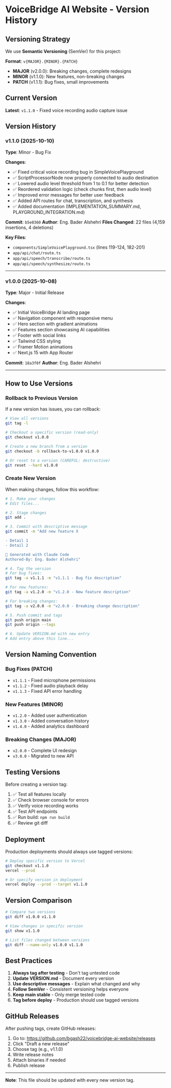 # VoiceBridge AI Website - Version History

## Versioning Strategy

We use **Semantic Versioning** (SemVer) for this project:

**Format**: `v{MAJOR}.{MINOR}.{PATCH}`

- **MAJOR** (v2.0.0): Breaking changes, complete redesigns
- **MINOR** (v1.1.0): New features, non-breaking changes
- **PATCH** (v1.1.1): Bug fixes, small improvements

## Current Version

**Latest**: `v1.1.0` - Fixed voice recording audio capture issue

## Version History

### v1.1.0 (2025-10-10)
**Type**: Minor - Bug Fix

**Changes**:
- ✅ Fixed critical voice recording bug in SimpleVoicePlayground
- ✅ ScriptProcessorNode now properly connected to audio destination
- ✅ Lowered audio level threshold from 1 to 0.1 for better detection
- ✅ Reordered validation logic (check chunks first, then audio level)
- ✅ Improved error messages for better user feedback
- ✅ Added API routes for chat, transcription, and synthesis
- ✅ Added documentation (IMPLEMENTATION_SUMMARY.md, PLAYGROUND_INTEGRATION.md)

**Commit**: `b5e0360`
**Author**: Eng. Bader Alshehri
**Files Changed**: 22 files (4,159 insertions, 4 deletions)

**Key Files**:
- `components/SimpleVoicePlayground.tsx` (lines 119-124, 182-201)
- `app/api/chat/route.ts`
- `app/api/speech/transcribe/route.ts`
- `app/api/speech/synthesize/route.ts`

---

### v1.0.0 (2025-10-08)
**Type**: Major - Initial Release

**Changes**:
- ✅ Initial VoiceBridge AI landing page
- ✅ Navigation component with responsive menu
- ✅ Hero section with gradient animations
- ✅ Features section showcasing AI capabilities
- ✅ Footer with social links
- ✅ Tailwind CSS styling
- ✅ Framer Motion animations
- ✅ Next.js 15 with App Router

**Commit**: `18a3f0f`
**Author**: Eng. Bader Alshehri

---

## How to Use Versions

### Rollback to Previous Version

If a new version has issues, you can rollback:

```bash
# View all versions
git tag -l

# Checkout a specific version (read-only)
git checkout v1.0.0

# Create a new branch from a version
git checkout -b rollback-to-v1.0.0 v1.0.0

# Or reset to a version (CAREFUL: destructive)
git reset --hard v1.0.0
```

### Create New Version

When making changes, follow this workflow:

```bash
# 1. Make your changes
# Edit files...

# 2. Stage changes
git add .

# 3. Commit with descriptive message
git commit -m "Add new feature X

- Detail 1
- Detail 2

🤖 Generated with Claude Code
Authored-By: Eng. Bader Alshehri"

# 4. Tag the version
# For bug fixes:
git tag -a v1.1.1 -m "v1.1.1 - Bug fix description"

# For new features:
git tag -a v1.2.0 -m "v1.2.0 - New feature description"

# For breaking changes:
git tag -a v2.0.0 -m "v2.0.0 - Breaking change description"

# 5. Push commit and tags
git push origin main
git push origin --tags

# 6. Update VERSION.md with new entry
# Add entry above this line...
```

## Version Naming Convention

### Bug Fixes (PATCH)
- `v1.1.1` - Fixed microphone permissions
- `v1.1.2` - Fixed audio playback delay
- `v1.1.3` - Fixed API error handling

### New Features (MINOR)
- `v1.2.0` - Added user authentication
- `v1.3.0` - Added conversation history
- `v1.4.0` - Added analytics dashboard

### Breaking Changes (MAJOR)
- `v2.0.0` - Complete UI redesign
- `v3.0.0` - Migrated to new API

## Testing Versions

Before creating a version tag:

1. ✅ Test all features locally
2. ✅ Check browser console for errors
3. ✅ Verify voice recording works
4. ✅ Test API endpoints
5. ✅ Run build: `npm run build`
6. ✅ Review git diff

## Deployment

Production deployments should always use tagged versions:

```bash
# Deploy specific version to Vercel
git checkout v1.1.0
vercel --prod

# Or specify version in deployment
vercel deploy --prod --target v1.1.0
```

## Version Comparison

```bash
# Compare two versions
git diff v1.0.0 v1.1.0

# View changes in specific version
git show v1.1.0

# List files changed between versions
git diff --name-only v1.0.0 v1.1.0
```

## Best Practices

1. **Always tag after testing** - Don't tag untested code
2. **Update VERSION.md** - Document every version
3. **Use descriptive messages** - Explain what changed and why
4. **Follow SemVer** - Consistent versioning helps everyone
5. **Keep main stable** - Only merge tested code
6. **Tag before deploy** - Production should use tagged versions

## GitHub Releases

After pushing tags, create GitHub releases:

1. Go to: https://github.com/bgash22/voicebridge-ai-website/releases
2. Click "Draft a new release"
3. Choose tag (e.g., v1.1.0)
4. Write release notes
5. Attach binaries if needed
6. Publish release

---

**Note**: This file should be updated with every new version tag.
